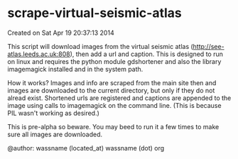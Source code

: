 scrape-virtual-seismic-atlas
============================

Created on Sat Apr 19 20:37:13 2014

This script will download images from the virtual seismic atlas (http://see-atlas.leeds.ac.uk:808), 
then add a url and caption. This is designed to run on linux and requires
 the python module gdshortener and also the library imagemagick installed
  and in the system path.
 
How it works? Images and info are scraped from the main site then and images are downloaded to the 
current directory, but only if they do not alread exist. Shortened urls are registered and 
captions are appended to the image using calls to imagemagick on the command line. (This is because PIL wasn't working as desired.)

This is pre-alpha so beware. You may beed to run it a few times to make sure all images are downloaded.

@author: wassname (located_at) wassname (dot) org
